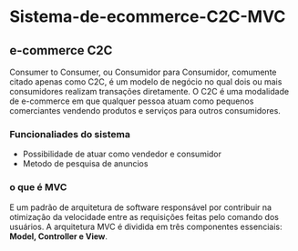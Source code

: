 # Sistema-de-ecommerce-C2C-MVC
<h2>e-commerce C2C</h2>
Consumer to Consumer, ou Consumidor para Consumidor, comumente citado apenas como C2C, é um modelo de negócio no qual dois ou mais consumidores realizam transações diretamente. O C2C é uma modalidade de e-commerce em que qualquer pessoa atuam como pequenos comerciantes vendendo produtos e serviços para outros consumidores.

<h3>Funcionaliades do sistema</h3>
<ul>
<li>Possibilidade de atuar como vendedor e consumidor</li>
<li>Metodo de pesquisa de anuncios</li>
</ul>



<h3>o que é MVC</h3>
E um padrão de arquitetura de software responsável por contribuir na otimização da velocidade entre as requisições feitas pelo comando dos usuários. A arquitetura MVC é dividida em três componentes essenciais: <strong>Model, Controller e View</strong>.



